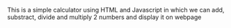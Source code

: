 This is a simple calculator using HTML and Javascript in which we can add, substract, divide and multiply 2 numbers and display it on  webpage
